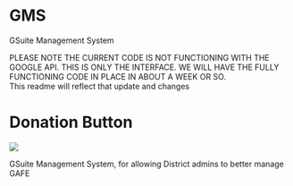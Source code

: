 # GMS
GSuite Management System

PLEASE NOTE THE CURRENT CODE IS NOT FUNCTIONING WITH THE GOOGLE API.  THIS IS ONLY THE INTERFACE.  WE WILL HAVE THE FULLY FUNCTIONING CODE IN PLACE IN ABOUT A WEEK OR SO.  
This readme will reflect that update and changes

# Donation Button

[![](https://www.paypalobjects.com/en_US/i/btn/btn_donateCC_LG.gif)](https://www.paypal.com/cgi-bin/webscr?cmd=_s-xclick&hosted_button_id=SSHAPEDWFJ2MS)

GSuite Management System, for allowing District admins to better manage GAFE
